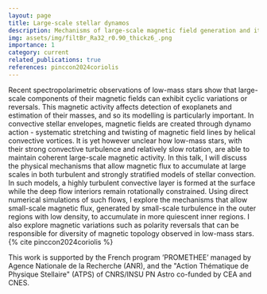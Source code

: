 ```yaml
---
layout: page
title: Large-scale stellar dynamos
description: Mechanisms of large-scale magnetic field generation and its role
img: assets/img/filtBr_Ra32_r0.90_thickz6_.png
importance: 1
category: current
related_publications: true
references: pinccon2024coriolis
---
```



Recent spectropolarimetric observations of low-mass stars show that large-scale components of their magnetic fields can exhibit cyclic variations or reversals. This magnetic activity affects detection of exoplanets and estimation of their masses, and so its modelling is particularly important.  In convective stellar envelopes, magnetic fields are created through dynamo action - systematic stretching and twisting of magnetic field lines by helical convective vortices. It is yet however unclear how low-mass stars, with their strong convective turbulence and relatively slow rotation, are able to maintain coherent large-scale magnetic activity. In this talk, I will discuss the physical mechanisms that allow magnetic flux to accumulate at large scales in both turbulent and strongly stratified models of stellar convection. In such models, a highly turbulent convective layer is formed at the surface while the deep flow interiors remain rotationally constrained. Using direct numerical simulations of such flows, I explore the mechanisms that allow small-scale magnetic flux, generated by small-scale turbulence in the outer regions with low density, to accumulate in more quiescent inner regions. I also explore magnetic variations such as polarity reversals that can be responsible for diversity of magnetic topology observed in low-mass stars.  {% cite pinccon2024coriolis %}

This work is supported by the French program ’PROMETHEE’ managed by Agence Nationale de la Recherche (ANR), and the "Action Thématique de Physique Stellaire" (ATPS) of CNRS/INSU PN Astro co-funded by CEA and CNES. 
